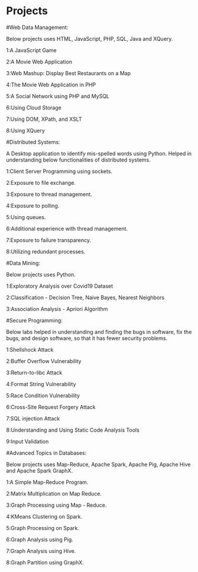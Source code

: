 # Projects

#Web Data Management:

Below projects uses HTML, JavaScript, PHP, SQL, Java and XQuery.

1:A JavaScript Game

2:A Movie Web Application

3:Web Mashup: Display Best Restaurants on a Map

4:The Movie Web Application in PHP

5:A Social Network using PHP and MySQL

6:Using Cloud Storage

7:Using DOM, XPath, and XSLT

8:Using XQuery



#Distributed Systems:

A Desktop application to identify mis-spelled words using Python. Helped in understanding below functionalities of distributed systems. 

1:Client Server Programming using sockets.

2:Exposure to file exchange.

3:Exposure to thread management.

4:Exposure to polling.

5:Using queues.

6:Additional experience with thread management.

7:Exposure to failure transparency.

8:Utilizing redundant processes.



#Data Mining:

Below projects uses Python.

1:Exploratory Analysis over Covid19 Dataset

2:Classification - Decision Tree, Naive Bayes, Nearest Neighbors

3:Association Analysis - Apriori Algorithm



#Secure Programming:

Below labs helped in understanding and finding the bugs in software, fix the bugs, and design software, so that it has fewer security problems.

1:Shellshock Attack

2:Buffer Overflow Vulnerability

3:Return-to-libc Attack

4:Format String Vulnerability

5:Race Condition Vulnerability

6:Cross-Site Request Forgery Attack

7:SQL injection Attack

8:Understanding and Using Static Code Analysis Tools

9:Input Validation



#Advanced Topics in Databases:

Below projects uses Map-Reduce, Apache Spark, Apache Pig, Apache Hive and Apache Spark GraphX.

1:A Simple Map-Reduce Program. 

2:Matrix Multiplication on Map Reduce.

3:Graph Processing using Map - Reduce.

4:KMeans Clustering on Spark.

5:Graph Processing on Spark.

6:Graph Analysis using Pig.

7:Graph Analysis using Hive.

8:Graph Partition using GraphX.
